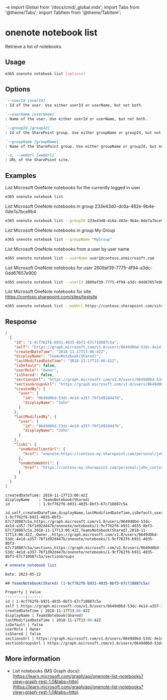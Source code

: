 -e <!-- DISCLAIMER: All secrets, passwords, and sensitive values in this document are examples only and not real credentials. -->
import Global from '/docs/cmd/_global.mdx';
import Tabs from '@theme/Tabs';
import TabItem from '@theme/TabItem';

# onenote notebook list

Retrieve a list of notebooks.

## Usage

```sh
m365 onenote notebook list [options]
```

## Options

```md definition-list
`--userId [userId]`
: Id of the user. Use either userId or userName, but not both.

`--userName [userName]`
: Name of the user. Use either userId or userName, but not both.

`--groupId [groupId]`
: Id of the SharePoint group. Use either groupName or groupId, but not both

`--groupName [groupName]`
: Name of the SharePoint group. Use either groupName or groupId, but not both.

`-u, --webUrl [webUrl]`
: URL of the SharePoint site.
```

<Global />

## Examples

List Microsoft OneNote notebooks for the currently logged in user

```sh
m365 onenote notebook list
```

List Microsoft OneNote notebooks in group 233e43d0-dc6a-482e-9b4e-0de7a7bce9b4

```sh
m365 onenote notebook list --groupId 233e43d0-dc6a-482e-9b4e-0de7a7bce9b4
```

List Microsoft OneNote notebooks in group My Group

```sh
m365 onenote notebook list --groupName "MyGroup"
```

List Microsoft OneNote notebooks from a user by user name

```sh
m365 onenote notebook list --userName user1@contoso.onmicrosoft.com
```

List Microsoft OneNote notebooks for user 2609af39-7775-4f94-a3dc-0dd67657e900

```sh
m365 onenote notebook list --userId 2609af39-7775-4f94-a3dc-0dd67657e900
```

List Microsoft OneNote notebooks for site https://contoso.sharepoint.com/sites/testsite

```sh
m365 onenote notebook list --webUrl https://contoso.sharepoint.com/sites/testsite
```

## Response

<Tabs>
  <TabItem value="JSON">

  ```json
  [
    {
      "id": "1-9cf762f6-b931-4035-8bf3-67c710887c5a",
      "self": "https://graph.microsoft.com/v1.0/users/0649d0bd-53dc-4e1d-a357-76f1d92d447b/onenote/notebooks/1-9cf762f6-b931-4035-8bf3-67c710887c5a",
      "createdDateTime": "2018-11-17T13:06:42Z",
      "displayName": "TeamsNotebook(Shared)",
      "lastModifiedDateTime": "2018-11-17T13:06:42Z",
      "isDefault": false,
      "userRole": "Owner",
      "isShared": false,
      "sectionsUrl": "https://graph.microsoft.com/v1.0/users/0649d0bd-53dc-4e1d-a357-76f1d92d447b/onenote/notebooks/1-9cf762f6-b931-4035-8bf3-67c710887c5a/sections",
      "sectionGroupsUrl": "https://graph.microsoft.com/v1.0/users/0649d0bd-53dc-4e1d-a357-76f1d92d447b/onenote/notebooks/1-9cf762f6-b931-4035-8bf3-67c710887c5a/sectionGroups",
      "createdBy": {
        "user": {
          "id": "0649d0bd-53dc-4e1d-a357-76f1d92d447b",
          "displayName": "John"
        }
      },
      "lastModifiedBy": {
        "user": {
          "id": "0649d0bd-53dc-4e1d-a357-76f1d92d447b",
          "displayName": "John"
        }
      },
      "links": {
        "oneNoteClientUrl": {
          "href": "onenote:https://contoso-my.sharepoint.com/personal/john_contoso_onmicrosoft_com/Documents/Notebooks/TeamsNotebook(Shared)"
        },
        "oneNoteWebUrl": {
          "href": "https://contoso-my.sharepoint.com/personal/john_contoso_onmicrosoft_com/Documents/Notebooks/TeamsNotebook(Shared)"
        }
      }
    }
  ]
  ```

  </TabItem>
  <TabItem value="Text">

  ```text
  createdDateTime: 2018-11-17T13:06:42Z
  displayName    : TeamsNotebook(Shared)
  id             : 1-9cf762f6-b931-4035-8bf3-67c710887c5a
  ```

  </TabItem>
  <TabItem value="CSV">

  ```csv
  id,self,createdDateTime,displayName,lastModifiedDateTime,isDefault,userRole,isShared,sectionsUrl,sectionGroupsUrl
  1-9cf762f6-b931-4035-8bf3-67c710887c5a,https://graph.microsoft.com/v1.0/users/0649d0bd-53dc-4e1d-a357-76f1d92d447b/onenote/notebooks/1-9cf762f6-b931-4035-8bf3-67c710887c5a,2018-11-17T13:06:42Z,TeamsNotebook(Shared),2018-11-17T13:06:42Z,,Owner,,https://graph.microsoft.com/v1.0/users/0649d0bd-53dc-4e1d-a357-76f1d92d447b/onenote/notebooks/1-9cf762f6-b931-4035-8bf3-67c710887c5a/sections,https://graph.microsoft.com/v1.0/users/0649d0bd-53dc-4e1d-a357-76f1d92d447b/onenote/notebooks/1-9cf762f6-b931-4035-8bf3-67c710887c5a/sectionGroups
  ```

  </TabItem>
  <TabItem value="Markdown">

  ```md
  # onenote notebook list

  Date: 2023-05-22

  ## TeamsNotebook(Shared) (1-9cf762f6-b931-4035-8bf3-67c710887c5a)

  Property | Value
  ---------|-------
  id | 1-9cf762f6-b931-4035-8bf3-67c710887c5a
  self | https://graph.microsoft.com/v1.0/users/0649d0bd-53dc-4e1d-a357-76f1d92d447b/onenote/notebooks/1-9cf762f6-b931-4035-8bf3-67c710887c5a
  createdDateTime | 2018-11-17T13:06:42Z
  displayName | TeamsNotebook(Shared)
  lastModifiedDateTime | 2018-11-17T13:06:42Z
  isDefault | false
  userRole | Owner
  isShared | false
  sectionsUrl | https://graph.microsoft.com/v1.0/users/0649d0bd-53dc-4e1d-a357-76f1d92d447b/onenote/notebooks/1-9cf762f6-b931-4035-8bf3-67c710887c5a/sections
  sectionGroupsUrl | https://graph.microsoft.com/v1.0/users/0649d0bd-53dc-4e1d-a357-76f1d92d447b/onenote/notebooks/1-9cf762f6-b931-4035-8bf3-67c710887c5a/sectionGroups
  ```

  </TabItem>
</Tabs>

## More information

- List notebooks (MS Graph docs): [https://learn.microsoft.com/graph/api/onenote-list-notebooks?view=graph-rest-1.0&tabs=http](https://learn.microsoft.com/graph/api/onenote-list-notebooks?view=graph-rest-1.0&tabs=http)
